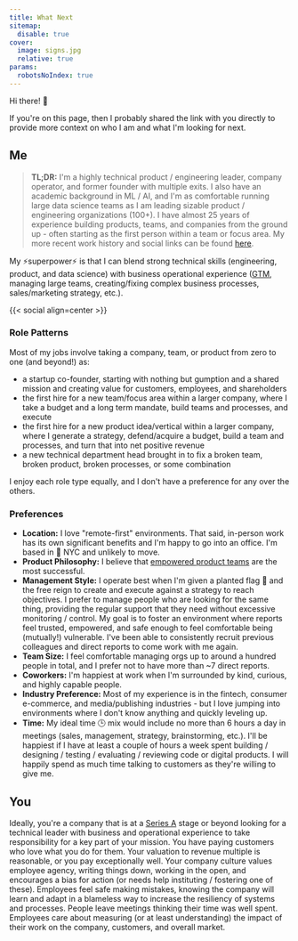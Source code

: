```yaml
---
title: What Next
sitemap:
  disable: true
cover:
  image: signs.jpg
  relative: true
params:
  robotsNoIndex: true
---
```

Hi there! 👋

If you're on this page, then I probably shared the link with you directly to provide more context on who I am and what I'm looking for next.

## Me

> **TL;DR:** I'm a highly technical product / engineering leader, company operator, and former founder with multiple exits. I also have an academic background in ML / AI, and I'm as comfortable running large data science teams as I am leading sizable product / engineering organizations (100+).  I have almost 25 years of experience building products, teams, and companies from the ground up - often starting as the first person within a team or focus area.  My more recent work history and social links can be found [here](/).

My ⚡superpower⚡ is that I can blend strong technical skills (engineering, product, and data science) with business operational experience ([GTM](https://en.wikipedia.org/wiki/Go-to-market_strategy), managing large teams, creating/fixing complex business processes, sales/marketing strategy, etc.).

{{< social align=center >}}

### Role Patterns

Most of my jobs involve taking a company, team, or product from zero to one (and beyond!) as:

 * a startup co-founder, starting with nothing but gumption and a shared mission and creating value for customers, employees, and shareholders
 * the first hire for a new team/focus area within a larger company, where I take a budget and a long term mandate, build teams and processes, and execute
 * the first hire for a new product idea/vertical within a larger company, where I generate a strategy, defend/acquire a budget, build a team and processes, and turn that into net positive revenue
 * a new technical department head brought in to fix a broken team, broken product, broken processes, or some combination

I enjoy each role type equally, and I don't have a preference for any over the others.

### Preferences

 * **Location:** I love "remote-first" environments. That said, in-person work has its own significant benefits and I'm happy to go into an office. I'm based in 🗽 NYC and unlikely to move.
 * **Product Philosophy:** I believe that [empowered product teams](https://www.svpg.com/the-foundation-of-product/) are the most successful.
 * **Management Style:** I operate best when I'm given a planted flag 🏁 and the free reign to create and execute against a strategy to reach objectives.  I prefer to manage people who are looking for the same thing, providing the regular support that they need without excessive monitoring / control. My goal is to foster an environment where reports feel trusted, empowered, and safe enough to feel comfortable being (mutually!) vulnerable. I've been able to consistently recruit previous colleagues and direct reports to come work with me again.
 * **Team Size:** I feel comfortable managing orgs up to around a hundred people in total, and I prefer not to have more than ~7 direct reports.
 * **Coworkers:** I'm happiest at work when I'm surrounded by kind, curious, and highly capable people.
 * **Industry Preference:** Most of my experience is in the fintech, consumer e-commerce, and media/publishing industries - but I love jumping into environments where I don't know anything and quickly leveling up.
 * **Time:** My ideal time 🕒 mix would include no more than 6 hours a day in meetings (sales, management, strategy, brainstorming, etc.).  I'll be happiest if I have at least a couple of hours a week spent building / designing / testing / evaluating / reviewing code or digital products. I will happily spend as much time talking to customers as they're willing to give me.
 
## You

Ideally, you're a company that is at a [Series A](https://www.ycombinator.com/library/Ek-stages-of-startups#series-a) stage or beyond looking for a technical leader with business and operational experience to take responsibility for a key part of your mission.  You have paying customers who love what you do for them.  Your valuation to revenue multiple is reasonable, or you pay exceptionally well.  Your company culture values employee agency, writing things down, working in the open, and encourages a bias for action (or needs help instituting / fostering one of these). Employees feel safe making mistakes, knowing the company will learn and adapt in a blameless way to increase the resiliency of systems and processes.  People leave meetings thinking their time was well spent.  Employees care about measuring (or at least understanding) the impact of their work on the company, customers, and overall market.
